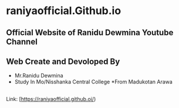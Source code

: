 # raniyaofficial.Github.io

## Official Website of Ranidu Dewmina Youtube Channel

## Web Create and Devoloped By 

* Mr.Ranidu Dewmina
* Study In Mo/Nisshanka Central College
*From Madukotan Arawa

##  

 Link: [https://raniyaofficial.github.oi/)
